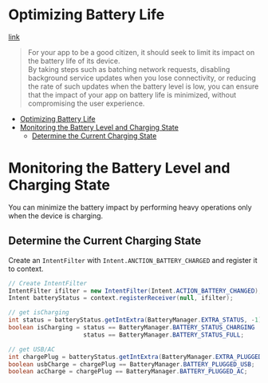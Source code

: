 # Optimizing Battery Life
[link](https://developer.android.com/training/monitoring-device-state/index.html)

> For your app to be a good citizen, it should seek to limit its impact on the battery life of its device.   
By taking steps such as batching network requests, disabling background service updates when you lose connectivity, or reducing the rate of such updates when the battery level is low, you can ensure that the impact of your app on battery life is minimized, without compromising the user experience.



<!-- TOC -->

- [Optimizing Battery Life](#optimizing-battery-life)
- [Monitoring the Battery Level and Charging State](#monitoring-the-battery-level-and-charging-state)
    - [Determine the Current Charging State](#determine-the-current-charging-state)

<!-- /TOC -->

# Monitoring the Battery Level and Charging State

You can minimize the battery impact by performing heavy operations only when the device is charging. 

## Determine the Current Charging State

Create an `IntentFilter` with `Intent.ANCTION_BATTERY_CHARGED` and register it to context.

``` java
// Create IntentFilter
IntentFilter ifilter = new IntentFilter(Intent.ACTION_BATTERY_CHANGED);
Intent batteryStatus = context.registerReceiver(null, ifilter);

// get isCharging
int status = batteryStatus.getIntExtra(BatteryManager.EXTRA_STATUS, -1);
boolean isCharging = status == BatteryManager.BATTERY_STATUS_CHARGING ||
                     status == BatteryManager.BATTERY_STATUS_FULL;

// get USB/AC
int chargePlug = batteryStatus.getIntExtra(BatteryManager.EXTRA_PLUGGED, -1);
boolean usbCharge = chargePlug == BatteryManager.BATTERY_PLUGGED_USB;
boolean acCharge = chargePlug == BatteryManager.BATTERY_PLUGGED_AC;
```


                     